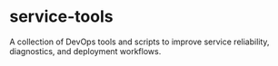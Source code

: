 # service-tools
A collection of DevOps tools and scripts to improve service reliability, diagnostics, and deployment workflows.
